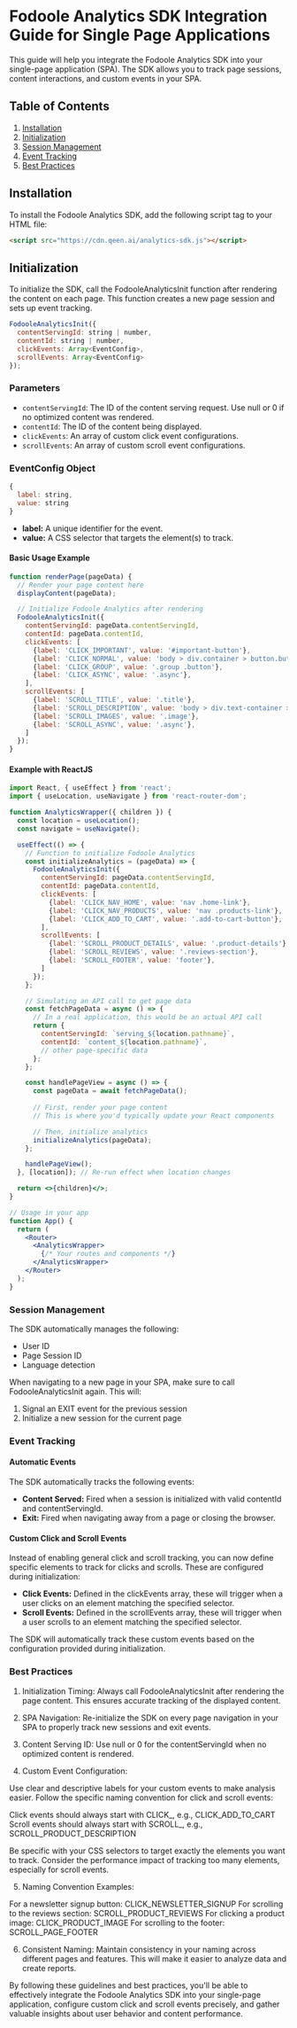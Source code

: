 # Fodoole Analytics SDK Integration Guide for Single Page Applications

This guide will help you integrate the Fodoole Analytics SDK into your single-page application (SPA). The SDK allows you to track page sessions, content interactions, and custom events in your SPA.

## Table of Contents

1. [Installation](#installation)
2. [Initialization](#initialization)
3. [Session Management](#session-management)
4. [Event Tracking](#event-tracking)
5. [Best Practices](#best-practices)

## Installation

To install the Fodoole Analytics SDK, add the following script tag to your HTML file:

```html
<script src="https://cdn.qeen.ai/analytics-sdk.js"></script>
```

## Initialization
To initialize the SDK, call the FodooleAnalyticsInit function after rendering the content on each page. This function creates a new page session and sets up event tracking.

```js
FodooleAnalyticsInit({
  contentServingId: string | number,
  contentId: string | number,
  clickEvents: Array<EventConfig>,
  scrollEvents: Array<EventConfig>
});
```

### Parameters

- `contentServingId`: The ID of the content serving request. Use null or 0 if no optimized content was rendered.
- `contentId`: The ID of the content being displayed.
- `clickEvents`: An array of custom click event configurations.
- `scrollEvents`: An array of custom scroll event configurations.

### EventConfig Object

```js
{
  label: string,
  value: string
}
```

- **label:** A unique identifier for the event.
- **value:** A CSS selector that targets the element(s) to track.

#### Basic Usage Example
```js
function renderPage(pageData) {
  // Render your page content here
  displayContent(pageData);

  // Initialize Fodoole Analytics after rendering
  FodooleAnalyticsInit({
    contentServingId: pageData.contentServingId,
    contentId: pageData.contentId,
    clickEvents: [
      {label: 'CLICK_IMPORTANT', value: '#important-button'},
      {label: 'CLICK_NORMAL', value: 'body > div.container > button.button.normal'},
      {label: 'CLICK_GROUP', value: '.group .button'},
      {label: 'CLICK_ASYNC', value: '.async'},
    ],
    scrollEvents: [
      {label: 'SCROLL_TITLE', value: '.title'},
      {label: 'SCROLL_DESCRIPTION', value: 'body > div.text-container > p'},
      {label: 'SCROLL_IMAGES', value: '.image'},
      {label: 'SCROLL_ASYNC', value: '.async'},
    ]
  });
}
```
#### Example with ReactJS

```jsx
import React, { useEffect } from 'react';
import { useLocation, useNavigate } from 'react-router-dom';

function AnalyticsWrapper({ children }) {
  const location = useLocation();
  const navigate = useNavigate();

  useEffect(() => {
    // Function to initialize Fodoole Analytics
    const initializeAnalytics = (pageData) => {
      FodooleAnalyticsInit({
        contentServingId: pageData.contentServingId,
        contentId: pageData.contentId,
        clickEvents: [
          {label: 'CLICK_NAV_HOME', value: 'nav .home-link'},
          {label: 'CLICK_NAV_PRODUCTS', value: 'nav .products-link'},
          {label: 'CLICK_ADD_TO_CART', value: '.add-to-cart-button'},
        ],
        scrollEvents: [
          {label: 'SCROLL_PRODUCT_DETAILS', value: '.product-details'},
          {label: 'SCROLL_REVIEWS', value: '.reviews-section'},
          {label: 'SCROLL_FOOTER', value: 'footer'},
        ]
      });
    };

    // Simulating an API call to get page data
    const fetchPageData = async () => {
      // In a real application, this would be an actual API call
      return {
        contentServingId: `serving_${location.pathname}`,
        contentId: `content_${location.pathname}`,
        // other page-specific data
      };
    };

    const handlePageView = async () => {
      const pageData = await fetchPageData();
      
      // First, render your page content
      // This is where you'd typically update your React components

      // Then, initialize analytics
      initializeAnalytics(pageData);
    };

    handlePageView();
  }, [location]); // Re-run effect when location changes

  return <>{children}</>;
}

// Usage in your app
function App() {
  return (
    <Router>
      <AnalyticsWrapper>
        {/* Your routes and components */}
      </AnalyticsWrapper>
    </Router>
  );
}
```

### Session Management

The SDK automatically manages the following:

- User ID
- Page Session ID
- Language detection

When navigating to a new page in your SPA, make sure to call FodooleAnalyticsInit again. This will:

1. Signal an EXIT event for the previous session
2. Initialize a new session for the current page

### Event Tracking
#### Automatic Events

The SDK automatically tracks the following events:

- **Content Served:** Fired when a session is initialized with valid contentId and contentServingId.
- **Exit:** Fired when navigating away from a page or closing the browser.

#### Custom Click and Scroll Events

Instead of enabling general click and scroll tracking, you can now define specific elements to track for clicks and scrolls. These are configured during initialization:

- **Click Events:** Defined in the clickEvents array, these will trigger when a user clicks on an element matching the specified selector.
- **Scroll Events:** Defined in the scrollEvents array, these will trigger when a user scrolls to an element matching the specified selector.

The SDK will automatically track these custom events based on the configuration provided during initialization.

### Best Practices

1. Initialization Timing: Always call FodooleAnalyticsInit after rendering the page content. This ensures accurate tracking of the displayed content.

2. SPA Navigation: Re-initialize the SDK on every page navigation in your SPA to properly track new sessions and exit events.

3. Content Serving ID: Use null or 0 for the contentServingId when no optimized content is rendered.

4. Custom Event Configuration:

Use clear and descriptive labels for your custom events to make analysis easier.
Follow the specific naming convention for click and scroll events:

Click events should always start with CLICK_, e.g., CLICK_ADD_TO_CART
Scroll events should always start with SCROLL_, e.g., SCROLL_PRODUCT_DESCRIPTION

Be specific with your CSS selectors to target exactly the elements you want to track.
Consider the performance impact of tracking too many elements, especially for scroll events.

5. Naming Convention Examples:

For a newsletter signup button: CLICK_NEWSLETTER_SIGNUP
For scrolling to the reviews section: SCROLL_PRODUCT_REVIEWS
For clicking a product image: CLICK_PRODUCT_IMAGE
For scrolling to the footer: SCROLL_PAGE_FOOTER

6. Consistent Naming: Maintain consistency in your naming across different pages and features. This will make it easier to analyze data and create reports.

By following these guidelines and best practices, you'll be able to effectively integrate the Fodoole Analytics SDK into your single-page application, configure custom click and scroll events precisely, and gather valuable insights about user behavior and content performance.
